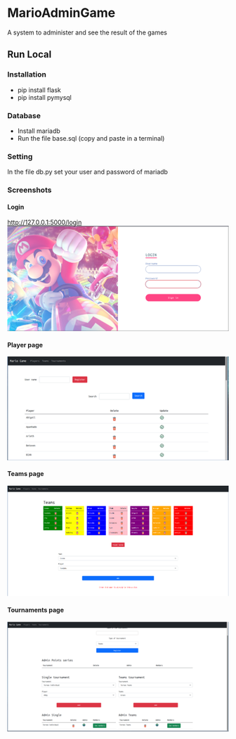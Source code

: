 # MarioAdminGame
A system to administer and see the result of the games
## Run Local
### Installation
- pip install flask
- pip install pymysql
### Database
- Install mariadb
- Run the file base.sql (copy and paste in a terminal)
### Setting
In the file db.py set your user and password of mariadb
### Screenshots
#### Login
http://127.0.0.1:5000/login 
![](./2.png)
#### Player page
![](./1.png)
#### Teams page
![](./3.png)
#### Tournaments page
![](./4.png)

